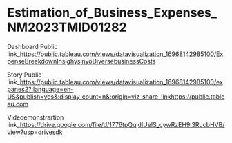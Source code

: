# Estimation_of_Business_Expenses_NM2023TMID01282


Dashboard Public link_https://public.tableau.com/views/datavisualization_16968142985100/ExpenseBreakdownInsighysinyoDiversebusinessCosts

Story Public link_https://public.tableau.com/views/datavisualization_16968142985100/expanes2?:language=en-US&publish=yes&:display_count=n&:origin=viz_share_linkhttps://public.tableau.com

Videdemonstrartion link_https://drive.google.com/file/d/1776tpQqjdIUeIS_cywRzEH9l3RucbHVB/view?usp=drivesdk

